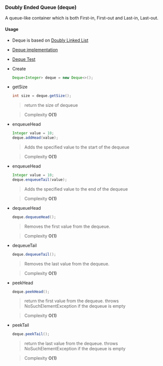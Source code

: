 ### Doubly Ended Queue (deque)

A queue-like container which is both First-in, First-out and Last-in, Last-out.

#### Usage
- Deque is based on [Doubly Linked List](../linked_list/README.md)
- [Deque implementation](Deque.java)
- [Deque Test](../../../../../test/java/org/example/deque/DequeTest.java)
- Create
    ```java
  Deque<Integer> deque = new Deque<>();
    ```

- getSize
  ```java
  int size = deque.getSize();
  ```
  > return the size of dequeue

  > Complexity **O(1)**

- enqueueHead
  ```java        
  Integer value = 10;
  deque.addHead(value);
  ```
  > Adds the specified value to the start of the dequeue

  > Complexity **O(1)**

- enqueueHead
  ```java
  Integer value = 10;
  deque.enqueueTail(value);
  ```
  > Adds the specified value to the end of the dequeue

  > Complexity **O(1)**

- dequeueHead
  ```java
  deque.dequeueHead();
  ```
  > Removes the first value from the dequeue.

  > Complexity **O(1)**

- dequeueTail
  ```java
  deque.dequeueTail();
  ```
  > Removes the last value from the dequeue.

  > Complexity **O(1)**

- peekHead
  ```java
  deque.peekHead();
  ```
  > return the first value from the dequeue.
  throws NoSuchElementException if the dequeue is empty

  > Complexity **O(1)**


- peekTail
  ```java
  deque.peekTail();
  ```
  > return the last value from the dequeue.
  throws NoSuchElementException if the dequeue is empty

  > Complexity **O(1)**
